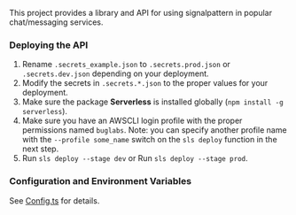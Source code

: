 This project provides a library and API for using signalpattern in popular chat/messaging services.

### Deploying the API

1. Rename `.secrets_example.json` to `.secrets.prod.json` or `.secrets.dev.json` depending on your deployment.
1. Modify the secrets in `.secrets.*.json` to the proper values for your deployment.
1. Make sure the package **Serverless** is installed globally (`npm install -g serverless`).
1. Make sure you have an AWSCLI login profile with the proper permissions named `buglabs`. Note: you can specify another profile name with the `--profile some_name` switch on the `sls deploy` function in the next step.
1. Run `sls deploy --stage dev` or Run `sls deploy --stage prod`.

### Configuration and Environment Variables
See [Config.ts](../lib/Services/Config.ts) for details.